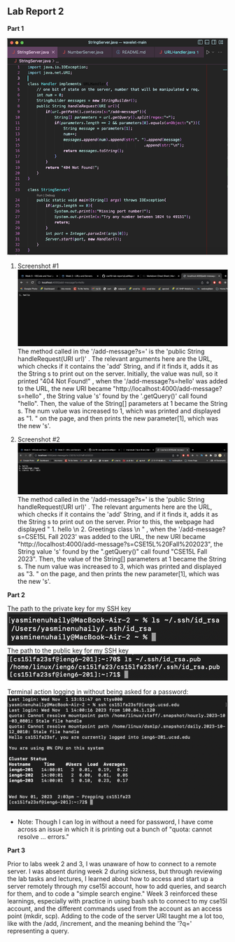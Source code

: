 ## Lab Report 2

**Part 1** <br>

![Image](StringServerCode.png)

1. Screenshot #1 <br>
![Image](messagesServer1.png) <br>
The method called in the '/add-message?s=' is the 'public String handleRequest(URI url)' . The relevant arguments here are the URL, which checks if it contains the 'add' String, and if it finds it, adds it as the String s to print out on the server. Initially, the value was null, so it printed "404 Not Found!" , when the '/add-message?s=hello' was added to the URL, the new URI became "http://localhost:4000/add-message?s=hello" , the String value 's' found by the '.getQuery()' call found "hello". Then, the value of the String[] parameters at 1 became the String s. The num value was increased to 1, which was printed and displayed as "1. " on the page, and then prints the new parameter[1], which was the new 's'. 

2. Screenshot #2 <br>
![Image](messagesServer2.png) <br>
The method called in the '/add-message?s=' is the 'public String handleRequest(URI url)' . The relevant arguments here are the URL, which checks if it contains the 'add' String, and if it finds it, adds it as the String s to print out on the server. Prior to this, the webpage had displayed " 1. hello \n 2. Greetings class \n " , when the '/add-message?s=CSE15L Fall 2023' was added to the URL, the new URI became "http://localhost:4000/add-message?s=CSE15L%20Fall%202023", the String value 's' found by the ".getQuery()" call found "CSE15L Fall 2023". Then, the value of the String[] parameters at 1 became the String s. The num value was increased to 3, which was printed and displayed as "3. " on the page, and then prints the new parameter[1], which was the new 's'.

**Part 2** <br>

The path to the private key for my SSH key  ![Image](privKey.png) <br>
The path to the public key for my SSH key ![Image](pubKey.png) <br>

Terminal action logging in without being asked for a password: ![Image](loginNoPass.png) <br>
- Note: Though I can log in without a need for password, I have come across an issue in which it is printing out a bunch of "quota: cannot resolve ... errors." <br>

**Part 3** <br>

<p> Prior to labs week 2 and 3, I was unaware of how to connect to a remote server. I was absent during week 2 during sickness, but through reviewing the lab tasks and lectures, I learned about how to access and start up a server remotely through my cse15l account, how to add queries, and search for them, and to code a "simple search engine." Week 3 reinforced these learnings, especially with practice in using bash ssh to connect to my cse15l account, and the different commands used from the account as an access point (mkdir, scp). Adding to the code of the server URI taught me a lot too, like with the /add, /increment, and the meaning behind the '?q=' representing a query. </p>
